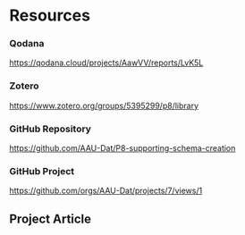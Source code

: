 # Resources

### Qodana
https://qodana.cloud/projects/AawVV/reports/LvK5L

### Zotero
https://www.zotero.org/groups/5395299/p8/library

### GitHub Repository
https://github.com/AAU-Dat/P8-supporting-schema-creation

### GitHub Project
https://github.com/orgs/AAU-Dat/projects/7/views/1

## Project Article

